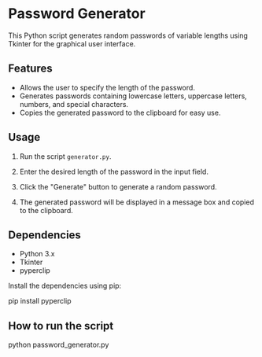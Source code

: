 # Password Generator

This Python script generates random passwords of variable lengths using Tkinter for the graphical user interface.

## Features

- Allows the user to specify the length of the password.
- Generates passwords containing lowercase letters, uppercase letters, numbers, and special characters.
- Copies the generated password to the clipboard for easy use.

## Usage

1. Run the script `generator.py`.
    
2. Enter the desired length of the password in the input field.
 
3. Click the "Generate" button to generate a random password.
  
4. The generated password will be displayed in a message box and copied to the clipboard.

## Dependencies

- Python 3.x
- Tkinter
- pyperclip

Install the dependencies using pip:

pip install pyperclip

## How to run the script

python password_generator.py
